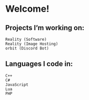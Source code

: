 # Welcome!

## Projects I’m working on:

    Reality (Software)
    Reality (Image Hosting)
    orbit (Discord Bot)

    
## Languages I code in:

    C++
    C#
    JavaScript
    Lua
    PHP
    
